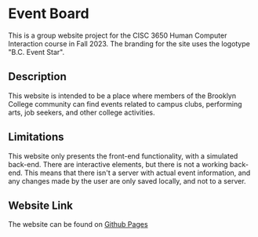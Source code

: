 # Event Board

This is a group website project for the CISC 3650 Human Computer Interaction course in Fall 2023. The branding for the site uses the logotype "B.C. Event Star".

## Description

This website is intended to be a place where members of the Brooklyn College community can find events related to campus clubs, performing arts, job seekers, and other college activities. 

## Limitations

This website only presents the front-end functionality, with a simulated back-end. There are interactive elements, but there is not a working back-end. This means that there isn't a server with actual event information, and any changes made by the user are only saved locally, and not to a server.

## Website Link

The website can be found on [Github Pages](https://ethhix.github.io/EventBoard/)



